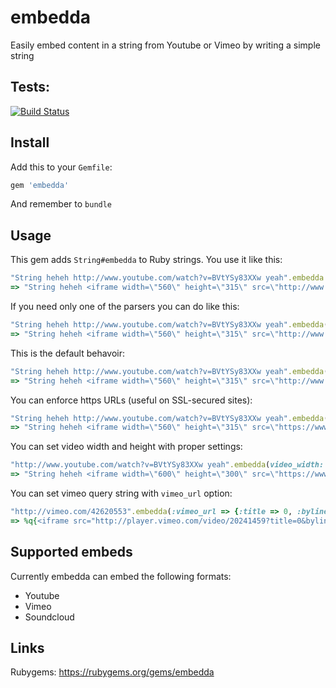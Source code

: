 embedda
=======

Easily embed content in a string from Youtube or Vimeo by writing a simple string

## Tests:

[![Build Status](https://travis-ci.org/kaspergrubbe/embedda.png)](https://travis-ci.org/kaspergrubbe/embedda)

## Install

Add this to your `Gemfile`:

```ruby
gem 'embedda'
```

And remember to `bundle`

## Usage

This gem adds `String#embedda` to Ruby strings. You use it like this:

```ruby
"String heheh http://www.youtube.com/watch?v=BVtYSy83XXw yeah".embedda
=> "String heheh <iframe width=\"560\" height=\"315\" src=\"http://www.youtube.com/embed/BVtYSy83XXw\" frameborder=\"0\" allowfullscreen></iframe> yeah"
```

If you need only one of the parsers you can do like this:

```ruby
"String heheh http://www.youtube.com/watch?v=BVtYSy83XXw yeah".embedda(:filters => :youtube)
=> "String heheh <iframe width=\"560\" height=\"315\" src=\"http://www.youtube.com/embed/BVtYSy83XXw\" frameborder=\"0\" allowfullscreen></iframe> yeah"
```

This is the default behavoir:

```ruby
"String heheh http://www.youtube.com/watch?v=BVtYSy83XXw yeah".embedda(:filters => [:youtube, :vimeo])
=> "String heheh <iframe width=\"560\" height=\"315\" src=\"http://www.youtube.com/embed/BVtYSy83XXw\" frameborder=\"0\" allowfullscreen></iframe> yeah"
```

You can enforce https URLs (useful on SSL-secured sites):

```ruby
"String heheh http://www.youtube.com/watch?v=BVtYSy83XXw yeah".embedda(ssl: true)
=> "String heheh <iframe width=\"560\" height=\"315\" src=\"https://www.youtube.com/embed/BVtYSy83XXw\" frameborder=\"0\" allowfullscreen></iframe> yeah"
```

You can set video width and height with proper settings:

```ruby
"http://www.youtube.com/watch?v=BVtYSy83XXw yeah".embedda(video_width: 600, video_height: 300)
=> "String heheh <iframe width=\"600\" height=\"300\" src=\"https://www.youtube.com/embed/BVtYSy83XXw\" frameborder=\"0\" allowfullscreen></iframe> yeah"
```

You can set vimeo query string with `vimeo_url` option:

```ruby
"http://vimeo.com/42620553".embedda(:vimeo_url => {:title => 0, :byline => 0, :portrait => 0, :color => "42b7ed"})
=> %q{<iframe src="http://player.vimeo.com/video/20241459?title=0&byline=0&portrait=0&color=42b7ed" width="560" height="315" frameborder="0" webkitAllowFullScreen mozallowfullscreen allowFullScreen></iframe>}
```

## Supported embeds

Currently embedda can embed the following formats:

* Youtube
* Vimeo
* Soundcloud

## Links

Rubygems: https://rubygems.org/gems/embedda
